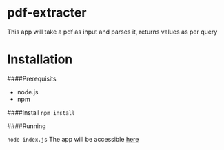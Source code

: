 # pdf-extracter
This app will take a pdf as input and parses it, returns values as per query
# Installation
####Prerequisits
- node.js
- npm

####Install
```npm install```

####Running

```node index.js```
The app will be accessible [here](http://127.0.01:8000)

